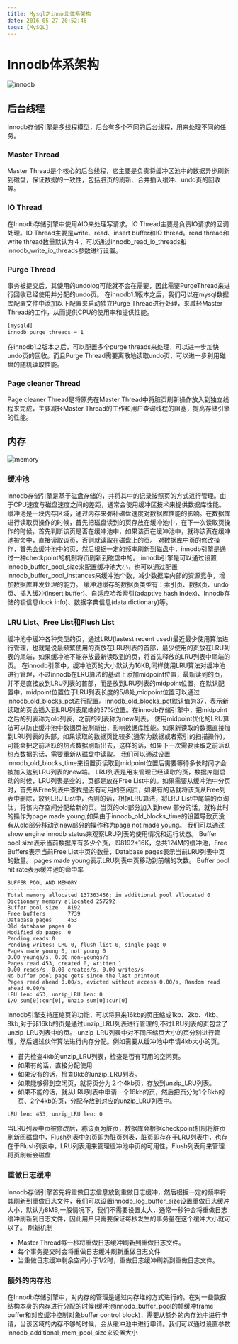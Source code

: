 ```yaml
---
title: Mysql之innodb体系架构
date: 2016-05-27 20:52:46
tags: [MySQL] 
---
```

# **Innodb体系架构** #
![innodb](http://7xrl91.com1.z0.glb.clouddn.com/Diagram1.png)
## **后台线程** ##
Innodb存储引擎是多线程模型，后台有多个不同的后台线程，用来处理不同的任务。
### **Master Thread** ###
Master Thread是个核心的后台线程，它主要是负责将缓冲区池中的数据异步刷新到磁盘，保证数据的一致性，包括脏页的刷新、合并插入缓冲、undo页的回收等。
### **IO Thread** ###
在Innodb存储引擎中使用AIO来处理写请求。IO Thread主要是负责IO请求的回调处理。IO Thread主要是write、read、insert buffer和IO thread。read thread和write thread数量默认为４，可以通过innodb_read_io_threads和innodb_write_io_threads参数进行设置。
### **Purge Thread** ###
事务被提交后，其使用的undolog可能就不会在需要，因此需要PurgeThread来进行回收已经使用并分配的undo页。
在innodb1.1版本之后，我们可以在mysql数据库配置文件中添加以下配置来启动独立Purge Thread进行处理，来减轻Master Thread的工作，从而提供CPU的使用率和提供性能。
```xml
[mysqld]
innodb_purge_threads = 1
```
在innodb1.2版本之后，可以配置多个purge threads来处理，可以进一步加快undo页的回收。而且Purge Thread需要离散地读取undo页，可以进一步利用磁盘的随机读取性能。
### **Page cleaner Thread** ###
Page cleaner Thread是将原先在Master Thread中将脏页刷新操作放入到独立线程来完成，主要减轻Master Thread的工作和用户查询线程的阻塞，提高存储引擎的性能。
## **内存** ##
![memory](http://7xrl91.com1.z0.glb.clouddn.com/Selection_025.png)
### **缓冲池** ###
Innodb存储引擎是基于磁盘存储的，并将其中的记录按照页的方式进行管理。由于CPU速度与磁盘速度之间的差距，通常会使用缓冲区技术来提供数据库性能。
缓冲池是一块内存区域，通过内存来弥补磁盘速度对数据库性能的影响。在数据库进行读取页操作的时候，首先把磁盘读到的页存放在缓冲池中，在下一次读取页操作的时候，首先判断该页是否在缓冲池中，如果该页在缓冲池中，就称该页在缓冲池被命中，直接读取该页，否则就读取在磁盘上的页。
对数据库中页的修改操作，首先会缓冲池中的页，然后根据一定的频率刷新到磁盘中，innodb引擎是通过一种checkpoint的机制将页刷新到磁盘中的。
innodb引擎是可以通过设置innodb_buffer_pool_size来配置缓冲池大小，也可以通过配置innodb_buffer_pool_instances来缓冲池个数，减少数据库内部的资源竞争，增加数据库并发处理的能力。
缓冲池缓存的数据页类型有：索引页、数据页、undo页、插入缓冲(insert buffer)、自适应哈希索引(adaptive hash index)、Innodb存储的锁信息(lock info)、数据字典信息(data dictionary)等。
### **LRU List、Free List和Flush List** ###
缓冲池中缓冲各种类型的页，通过LRU(lastest recent used)最近最少使用算法进行管理，也就是说最频繁使用的页放在LRU列表的首部，最少使用的页放在LRU列表的尾端，如果缓冲池不能存放最新读取到的页，将首先释放的LRU列表中尾端的页。
在innodb引擎中，缓冲池页的大小默认为16KB,同样使用LRU算法对缓冲池进行管理，不过innodb在LRU算法的基础上添加midpoint位置，最新读到的页，并不是直接放到LRU列表的首部，而是放到LRU列表的midpoint位置，在默认配置中，midpoint位置位于LRU列表长度的5/8处,midpoint位置可以通过innodb_old_blocks_pct进行配置。innodb_old_blocks_pct默认值为37，表示新读取的页会插入到LRU列表尾端的37%位置。在innodb存储引擎中，把midpoint之后的列表称为old列表，之前的列表称为new列表。
使用midpoint优化的LRU算法可以防止缓冲池中数据页被刷新出，影响数据库性能。如果新读取的数据直接加到LRU列表的头部，如果读取的数据页比较多(通常为数据或者索引的扫描操作)，可能会把之前活跃的热点数据刷新出去，这样的话，如果下一次需要读取之前活跃热点数据的话，需要重新从磁盘中读取。
我们可以通过设置innodb_old_blocks_time来设置页读取到midpoint位置后需要等待多长时间才会被加入达到LRU列表的new端。
LRU列表是用来管理已经读取的页，数据库刚启动的时候，LRU列表是空的，页都是放在Free List中的。如果需要从缓冲池中分页时，首先从Free列表中查找是否有可用的空闲页，如果有的话就将该页从Free列表中删除，放到LRU List中，否则的话，根据LRU算法，将LRU List中尾端的页淘汰，将该内存空间分配给新的页。当页的old部分加入到new 部分的话，就称此时的操作为page made young,如果由于innodb_old_blocks_time的设置导致页没有从old部分移动到new部分的操作称为page not made young。
我们可以通过show engine innodb status来观察LRU列表的使用情况和运行状态。
Buffer pool size表示当前数据库有多少个页，即8192*16K，总共124M的缓冲池，Free Buffers表示当前Free List中页的数量，Database pages表示当前LRU列表中页的数量。
pages made young表示LRU列表中页移动到前端的次数。
Buffer pool hit rate表示缓冲池的命中率
```
BUFFER POOL AND MEMORY
----------------------
Total memory allocated 137363456; in additional pool allocated 0
Dictionary memory allocated 257292
Buffer pool size   8192
Free buffers       7739
Database pages     453
Old database pages 0
Modified db pages  0
Pending reads 0
Pending writes: LRU 0, flush list 0, single page 0
Pages made young 0, not young 0
0.00 youngs/s, 0.00 non-youngs/s
Pages read 453, created 0, written 1
0.00 reads/s, 0.00 creates/s, 0.00 writes/s
No buffer pool page gets since the last printout
Pages read ahead 0.00/s, evicted without access 0.00/s, Random read ahead 0.00/s
LRU len: 453, unzip_LRU len: 0
I/O sum[0]:cur[0], unzip sum[0]:cur[0]
```
Innodb引擎支持压缩页的功能，可以将原来16kb的页压缩成1kb、2kb、4kb、8kb,对于非16kb的页是通过unzip_LRU列表进行管理的,不过LRU列表的页包含了unzip_LRU列表中的页。
unzip_LRU列表中对不同压缩页大小的页分别进行管理，然后通过伙伴算法进行内存分配。例如需要从缓冲池中申请4kb大小的页。

- 首先检查4kb的unzip_LRU列表，检查是否有可用的空闲页。
- 如果有的话，直接分配使用
- 如果没有的话，检查8kb的unzip_LRU列表。
- 如果能够得到空闲页，就将页分为２个4kb页，存放到unzip_LRU列表。
- 如果不能的话，就从LRU列表中申请一个16kb的页，然后把页分为1个8kb的页、2个4kb的页，分配存放到对应的unzip_LRU列表中。

```
LRU len: 453, unzip_LRU len: 0
```
当LRU列表中页被修改后，称该页为脏页，数据库会根据checkpoint机制将脏页刷新回磁盘中，Flush列表中的页即为脏页列表，脏页即存在于LRU列表中，也存在于Flush列表中，LRU列表用来管理缓冲池中页的可用性，Flush列表用来管理将页刷新会磁盘
### **重做日志缓冲** ###
Innodb存储引擎首先将重做日志信息放到重做日志缓冲，然后根据一定的频率将其刷新到重做日志文件，我们可以设置innodb_log_buffer_size设置重做日志缓冲大小，默认为8MB,一般情况下，我们不需要设置太大，通常一秒钟会将重做日志缓冲刷新到日志文件，因此用户只需要保证每秒发生的事务量在这个缓冲大小就可以了。
刷新机制
- Master Thread每一秒将重做日志缓冲刷新到重做日志文件。
- 每个事务提交时会将重做日志缓冲刷新重做日志文件
- 当重做日志缓冲剩余空间小于1/2时，重做日志缓冲刷新到重做日志文件。

### **额外的内存池** ###
在Innodb存储引擎中，对内存的管理是通过内存堆的方式进行的。在对一些数据结构本身的内存进行分配的时候(缓冲池innodb_buffer_pool的帧缓冲frame buffer和对应缓冲控制对象buffer control block)，需要从额外的内存池中进行申请，当该区域的内存不够的时候，会从缓冲池中进行申请。我们可以通过设置参数innodb_additional_mem_pool_size来设置大小
